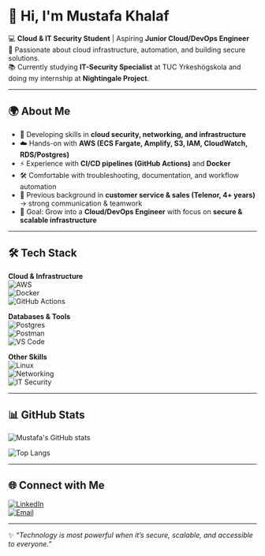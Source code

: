 
# 👋 Hi, I'm Mustafa Khalaf  

💻 **Cloud & IT Security Student** | Aspiring **Junior Cloud/DevOps Engineer**  
🚀 Passionate about cloud infrastructure, automation, and building secure solutions.  
📚 Currently studying **IT-Security Specialist** at TUC Yrkeshögskola and doing my internship at **Nightingale Project**.  

---

## 🌍 About Me  

- 🔐 Developing skills in **cloud security, networking, and infrastructure**  
- ☁️ Hands-on with **AWS (ECS Fargate, Amplify, S3, IAM, CloudWatch, RDS/Postgres)**  
- ⚡ Experience with **CI/CD pipelines (GitHub Actions)** and **Docker**  
- 🛠️ Comfortable with troubleshooting, documentation, and workflow automation  
- 💬 Previous background in **customer service & sales (Telenor, 4+ years)** → strong communication & teamwork  
- 🎯 Goal: Grow into a **Cloud/DevOps Engineer** with focus on **secure & scalable infrastructure**  

---

## 🛠️ Tech Stack  

**Cloud & Infrastructure**  
![AWS](https://img.shields.io/badge/AWS-FF9900?style=flat&logo=amazon-aws&logoColor=white)  
![Docker](https://img.shields.io/badge/Docker-2496ED?style=flat&logo=docker&logoColor=white)  
![GitHub Actions](https://img.shields.io/badge/GitHub%20Actions-2088FF?style=flat&logo=github-actions&logoColor=white)  

**Databases & Tools**  
![Postgres](https://img.shields.io/badge/Postgres-336791?style=flat&logo=postgresql&logoColor=white)  
![Postman](https://img.shields.io/badge/Postman-FF6C37?style=flat&logo=postman&logoColor=white)  
![VS Code](https://img.shields.io/badge/VS%20Code-0078D4?style=flat&logo=visual-studio-code&logoColor=white)  

**Other Skills**  
![Linux](https://img.shields.io/badge/Linux-FCC624?style=flat&logo=linux&logoColor=black)  
![Networking](https://img.shields.io/badge/Networking-0A66C2?style=flat&logo=cisco&logoColor=white)  
![IT Security](https://img.shields.io/badge/Security-2F8D46?style=flat&logo=datadog&logoColor=white)  

---

## 📊 GitHub Stats  

![Mustafa's GitHub stats](https://github-readme-stats.vercel.app/api?username=mustkhalaf&show_icons=true&theme=radical)  

![Top Langs](https://github-readme-stats.vercel.app/api/top-langs/?username=mustkhalaf&layout=compact&theme=radical)  

---

## 🌐 Connect with Me  

[![LinkedIn](https://img.shields.io/badge/LinkedIn-0A66C2?style=flat&logo=linkedin&logoColor=white)](https://www.linkedin.com/in/mustkhalaf)  
[![Email](https://img.shields.io/badge/Email-D14836?style=flat&logo=gmail&logoColor=white)](mailto:mustkhalaf@gmail.com)  

---

✨ *“Technology is most powerful when it’s secure, scalable, and accessible to everyone.”*  
